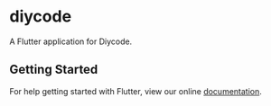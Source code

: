 # diycode

A Flutter application for Diycode.

## Getting Started

For help getting started with Flutter, view our online
[documentation](https://flutter.io/).
